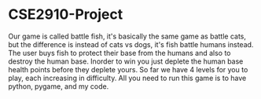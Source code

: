 # CSE2910-Project
Our game is called battle fish, it's basically the same game as battle cats, but the difference is instead of cats vs dogs, it's fish battle humans instead. The user buys fish to protect their base from the humans and also to destroy the human base. Inorder to win you just deplete the human base health points before they deplete yours. So far we have 4 levels for you to play, each increasing in difficulty. All you need to run this game is to have python, pygame, and my code.

